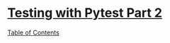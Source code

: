 # [Testing with Pytest Part 2](https://www.linuxjournal.com/content/testing-your-code-pythons-pytest-part-ii)



[Table of Contents](../README.md)
